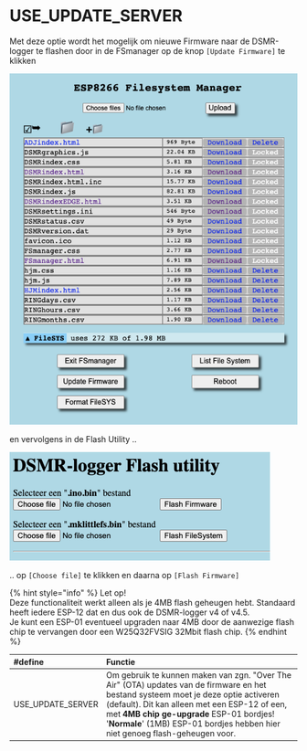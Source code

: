 # USE\_UPDATE\_SERVER

Met deze optie wordt het mogelijk om nieuwe Firmware naar de DSMR-logger te flashen door in de FSmanager op de knop `[Update Firmware]` te klikken

![](../../.gitbook/assets/screenshot-2021-06-09-at-14.03.47.png)

en vervolgens in de Flash Utility ..

![](../../.gitbook/assets/screenshot-2021-06-10-at-10.13.14.png)

.. op `[Choose file]` te klikken en daarna op `[Flash Firmware]`

{% hint style="info" %}
Let op!   
Deze functionaliteit werkt alleen als je 4MB flash geheugen hebt. Standaard heeft iedere ESP-12 dat en dus ook de DSMR-logger v4 of v4.5.  
Je kunt een ESP-01 eventueel upgraden naar 4MB door de aanwezige flash chip te vervangen door een W25Q32FVSIG 32Mbit flash chip.
{% endhint %}

| \#define | Functie |
| :--- | :--- |
| USE\_UPDATE\_SERVER | Om gebruik te kunnen maken van zgn. "Over The Air" \(OTA\) updates van de firmware en het bestand systeem moet je deze optie activeren \(default\). Dit kan alleen met een ESP-12 of een, met **4MB chip ge-upgrade** ESP-01 bordjes! '**Normale**' \(1MB\) ESP-01 bordjes hebben hier niet genoeg flash-geheugen voor. |

